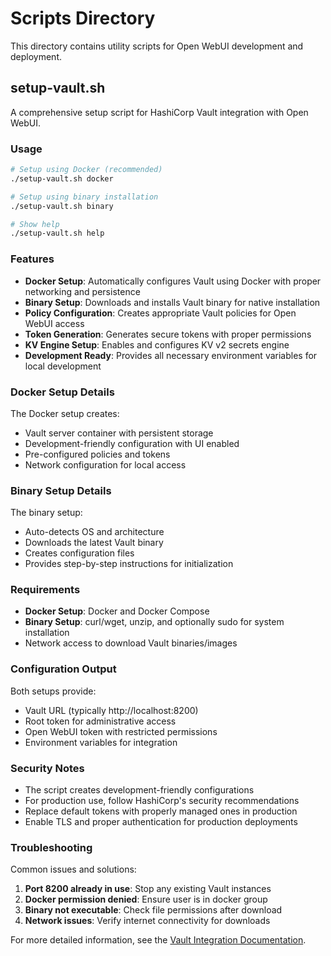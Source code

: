 # Scripts Directory

This directory contains utility scripts for Open WebUI development and deployment.

## setup-vault.sh

A comprehensive setup script for HashiCorp Vault integration with Open WebUI.

### Usage

```bash
# Setup using Docker (recommended)
./setup-vault.sh docker

# Setup using binary installation
./setup-vault.sh binary

# Show help
./setup-vault.sh help
```

### Features

- **Docker Setup**: Automatically configures Vault using Docker with proper networking and persistence
- **Binary Setup**: Downloads and installs Vault binary for native installation
- **Policy Configuration**: Creates appropriate Vault policies for Open WebUI access
- **Token Generation**: Generates secure tokens with proper permissions
- **KV Engine Setup**: Enables and configures KV v2 secrets engine
- **Development Ready**: Provides all necessary environment variables for local development

### Docker Setup Details

The Docker setup creates:
- Vault server container with persistent storage
- Development-friendly configuration with UI enabled
- Pre-configured policies and tokens
- Network configuration for local access

### Binary Setup Details

The binary setup:
- Auto-detects OS and architecture
- Downloads the latest Vault binary
- Creates configuration files
- Provides step-by-step instructions for initialization

### Requirements

- **Docker Setup**: Docker and Docker Compose
- **Binary Setup**: curl/wget, unzip, and optionally sudo for system installation
- Network access to download Vault binaries/images

### Configuration Output

Both setups provide:
- Vault URL (typically http://localhost:8200)
- Root token for administrative access
- Open WebUI token with restricted permissions
- Environment variables for integration

### Security Notes

- The script creates development-friendly configurations
- For production use, follow HashiCorp's security recommendations
- Replace default tokens with properly managed ones in production
- Enable TLS and proper authentication for production deployments

### Troubleshooting

Common issues and solutions:

1. **Port 8200 already in use**: Stop any existing Vault instances
2. **Docker permission denied**: Ensure user is in docker group
3. **Binary not executable**: Check file permissions after download
4. **Network issues**: Verify internet connectivity for downloads

For more detailed information, see the [Vault Integration Documentation](../docs/vault-integration.md). 